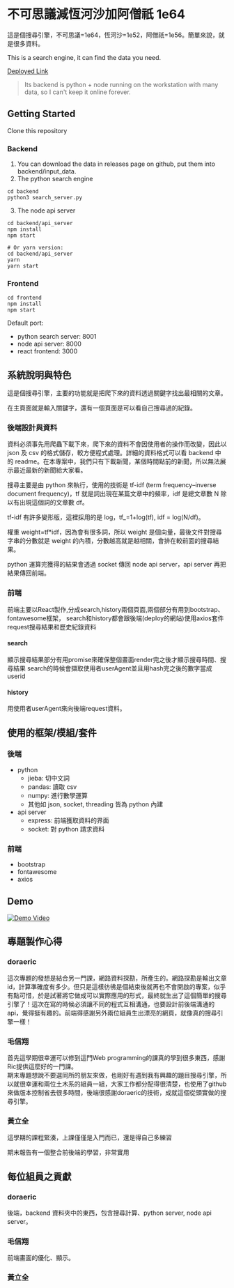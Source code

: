 # 不可思議減恆河沙加阿僧祇 1e64
這是個搜尋引擎，不可思議=1e64，恆河沙=1e52，阿僧祇=1e56。簡單來說，就是很多資料。

This is a search engine, it can find the data you need.

[Deployed Link](http://homepage.ntu.edu.tw/~b04501002/1e64/)
> Its backend is python + node running on the workstation with many data, so I can't keep it online forever.

## Getting Started
Clone this repository

### Backend
1. You can download the data in releases page on github, put them into backend/input\_data.
2. The python search engine
```
cd backend
python3 search_server.py
```
3. The node api server
```
cd backend/api_server
npm install
npm start

# Or yarn version:
cd backend/api_server
yarn
yarn start
```

### Frontend
```
cd frontend
npm install
npm start
```

Default port:
- python search server: 8001
- node api server: 8000
- react frontend: 3000

## 系統說明與特色
這是個搜尋引擎，主要的功能就是把爬下來的資料透過關鍵字找出最相關的文章。

在主頁面就是輸入關鍵字，還有一個頁面是可以看自己搜尋過的紀錄。

### 後端設計與資料
資料必須事先用爬蟲下載下來，爬下來的資料不會因使用者的操作而改變，因此以 json 及 csv 的格式儲存，較方便程式處理。詳細的資料格式可以看 backend 中的 readme。在本專案中，我們只有下載新聞，某個時間點前的新聞，所以無法展示最近最新的新聞給大家看。

搜尋主要是由 python 來執行，使用的技術是 tf-idf (term frequency–inverse document frequency)，tf 就是詞出現在某篇文章中的頻率，idf 是總文章數 N 除以有出現這個詞的文章數 df。

tf-idf 有許多變形版，這裡採用的是 log，tf\_=1+log(tf), idf = log(N/df)。

權重 weight=tf\*idf，因為會有很多詞，所以 weight 是個向量，最後文件對搜尋字串的分數就是 weight 的內積，分數越高就是越相關，會排在較前面的搜尋結果。

python 運算完獲得的結果會透過 socket 傳回 node api server，api server 再把結果傳回前端。

### 前端
前端主要以React製作,分成search,history兩個頁面,兩個部分有用到bootstrap、fontawesome框架，
search和history都會跟後端(deploy的網站)使用axios套件request搜尋結果和歷史紀錄資料

#### search
顯示搜尋結果部分有用promise來確保整個畫面render完之後才顯示搜尋時間、搜尋結果
search的時候會擷取使用者userAgent並且用hash完之後的數字當成userid

#### history
用使用者userAgent來向後端request資料。

## 使用的框架/模組/套件
### 後端
- python
  - jieba: 切中文詞
  - pandas: 讀取 csv
  - numpy: 進行數學運算
  - 其他如 json, socket, threading 皆為 python 內建
- api server
  - express: 前端獲取資料的界面
  - socket: 對 python 請求資料

### 前端
- bootstrap
- fontawesome
- axios

## Demo
[![Demo Video](https://lh6.googleusercontent.com/YdHiyj8j-JKib1NR3oIdvmStaBbq4tjuwN5Ll0mMIWX-vMX5EZK3Z2W7GxMlAok6ASpNVqFH6PECcP4euRg=w1920-h1080-pd-k)](https://drive.google.com/file/d/1ia5JSq4Vbw_FkkJJhD2VJVP4Q5of2Xlr/view)

## 專題製作心得
### doraeric

這次專題的發想是結合另一門課，網路資料探勘，所產生的。網路探勘是輸出文章id，計算準確度有多少。但只是這樣彷彿是個結束後就再也不會開啟的專案，似乎有點可惜，於是試著將它做成可以實際應用的形式，最終就生出了這個簡單的搜尋引擎了！這次在寫的時候必須讓不同的程式互相溝通，也要設計前後端溝通的api，覺得挺有趣的。前端得感謝另外兩位組員生出漂亮的網頁，就像真的搜尋引擎一樣！

### 毛信翔

首先這學期很幸運可以修到這門Web programming的課真的學到很多東西，感謝Ric提供這麼好的一門課。<br/>
期末專題想說不要選同所的朋友來做，也剛好有遇到我有興趣的題目搜尋引擎，所以就很幸運和兩位土木系的組員一組，大家工作都分配得很清楚，也使用了github來做版本控制省去很多時間，後端很感謝doraeric的技術，成就這個從頭實做的搜尋引擎。

### 黃立全
這學期的課程緊湊，上課僅僅是入門而已，還是得自己多練習

期末報告有一個整合前後端的學習，非常實用

## 每位組員之貢獻
### doraeric
後端，backend 資料夾中的東西，包含搜尋計算、python server, node api server。

### 毛信翔
前端畫面的優化、顯示。

### 黃立全
